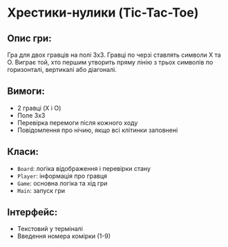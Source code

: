 # Хрестики-нулики (Tic-Tac-Toe)

## Опис гри:
Гра для двох гравців на полі 3x3. Гравці по черзі ставлять символи X та O. Виграє той, хто першим утворить пряму лінію з трьох символів по горизонталі, вертикалі або діагоналі.

## Вимоги:
- 2 гравці (X і O)
- Поле 3x3
- Перевірка перемоги після кожного ходу
- Повідомлення про нічию, якщо всі клітинки заповнені

## Класи:
- `Board`: логіка відображення і перевірки стану
- `Player`: інформація про гравця
- `Game`: основна логіка та хід гри
- `Main`: запуск гри

## Інтерфейс:
- Текстовий у терміналі
- Введення номера комірки (1-9)

